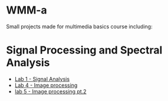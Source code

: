 # WMM-a
Small projects made for multimedia basics course including:

# Signal Processing and Spectral Analysis
-   [Lab 1 - Signal Analysis](./signal%20processing/lab1.ipynb)
-   [Lab 4 - Image processing](./image%20processing%201/lab4.ipynb)
-   [lab 5 - Image processing pt.2](./image%20processing%201/lab5.ipynb)
